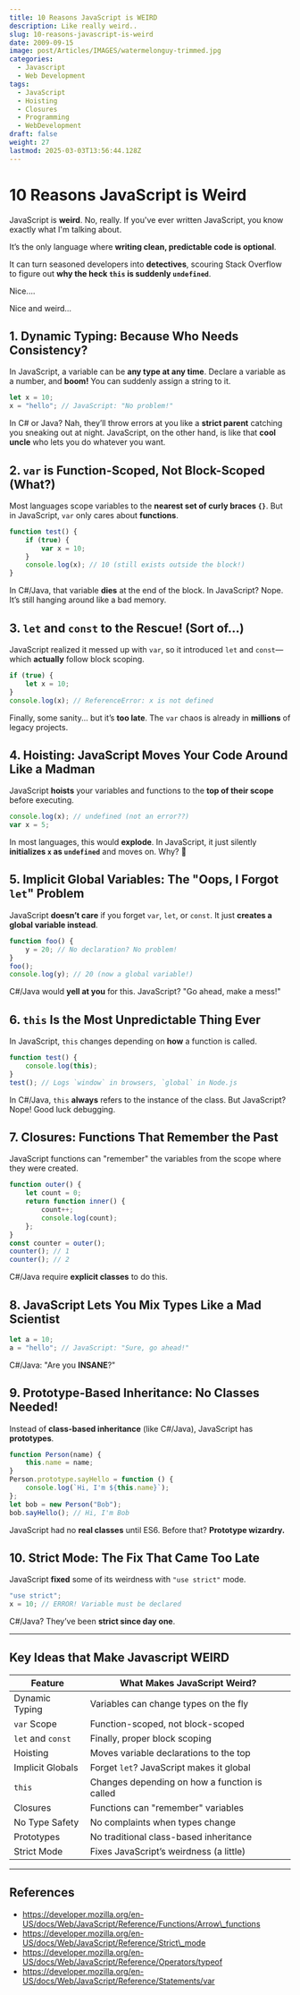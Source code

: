 ```yaml
---
title: 10 Reasons JavaScript is WEIRD
description: Like really weird..
slug: 10-reasons-javascript-is-weird
date: 2009-09-15
image: post/Articles/IMAGES/watermelonguy-trimmed.jpg
categories:
  - Javascript
  - Web Development
tags:
  - JavaScript
  - Hoisting
  - Closures
  - Programming
  - WebDevelopment
draft: false
weight: 27
lastmod: 2025-03-03T13:56:44.128Z
---
```

# 10 Reasons JavaScript is Weird

JavaScript is **weird**. No, really. If you've ever written JavaScript, you know exactly what I'm talking about.

It’s the only language where **writing clean, predictable code is optional**.

It can turn seasoned developers into **detectives**, scouring Stack Overflow to figure out **why the heck `this` is suddenly `undefined`**.

Nice....

Nice and weird...

## 1. Dynamic Typing: Because Who Needs Consistency?

In JavaScript, a variable can be **any type at any time**. Declare a variable as a number, and **boom!** You can suddenly assign a string to it.

```javascript
let x = 10;  
x = "hello"; // JavaScript: "No problem!"
```

In C# or Java? Nah, they’ll throw errors at you like a **strict parent** catching you sneaking out at night. JavaScript, on the other hand, is like that **cool uncle** who lets you do whatever you want.

## 2. `var` is Function-Scoped, Not Block-Scoped (What?)

Most languages scope variables to the **nearest set of curly braces `{}`**. But in JavaScript, `var` only cares about **functions**.

```javascript
function test() {  
    if (true) {  
        var x = 10;  
    }  
    console.log(x); // 10 (still exists outside the block!)  
}  
```

In C#/Java, that variable **dies** at the end of the block. In JavaScript? Nope. It’s still hanging around like a bad memory.

## 3. `let` and `const` to the Rescue! (Sort of...)

JavaScript realized it messed up with `var`, so it introduced `let` and `const`—which **actually** follow block scoping.

```javascript
if (true) {  
    let x = 10;  
}  
console.log(x); // ReferenceError: x is not defined  
```

Finally, some sanity... but it’s **too late**. The `var` chaos is already in **millions** of legacy projects.

## 4. Hoisting: JavaScript Moves Your Code Around Like a Madman

JavaScript **hoists** your variables and functions to the **top of their scope** before executing.

```javascript
console.log(x); // undefined (not an error??)
var x = 5;
```

In most languages, this would **explode**. In JavaScript, it just silently **initializes `x` as `undefined`** and moves on. Why? 🤷

## 5. Implicit Global Variables: The "Oops, I Forgot `let`" Problem

JavaScript **doesn’t care** if you forget `var`, `let`, or `const`. It just **creates a global variable instead**.

```javascript
function foo() {  
    y = 20; // No declaration? No problem!  
}  
foo();  
console.log(y); // 20 (now a global variable!)  
```

C#/Java would **yell at you** for this. JavaScript? "Go ahead, make a mess!"

## 6. `this` Is the Most Unpredictable Thing Ever

In JavaScript, `this` changes depending on **how** a function is called.

```javascript
function test() {  
    console.log(this);  
}  
test(); // Logs `window` in browsers, `global` in Node.js  
```

In C#/Java, `this` **always** refers to the instance of the class. But JavaScript? Nope! Good luck debugging.

## 7. Closures: Functions That Remember the Past

JavaScript functions can "remember" the variables from the scope where they were created.

```javascript
function outer() {  
    let count = 0;  
    return function inner() {  
        count++;  
        console.log(count);  
    };  
}  
const counter = outer();  
counter(); // 1  
counter(); // 2  
```

C#/Java require **explicit classes** to do this.

## 8. JavaScript Lets You Mix Types Like a Mad Scientist

```javascript
let a = 10;  
a = "hello"; // JavaScript: "Sure, go ahead!"  
```

C#/Java: "Are you **INSANE**?"

## 9. Prototype-Based Inheritance: No Classes Needed!

Instead of **class-based inheritance** (like C#/Java), JavaScript has **prototypes**.

```javascript
function Person(name) {  
    this.name = name;  
}  
Person.prototype.sayHello = function () {  
    console.log(`Hi, I'm ${this.name}`);  
};  
let bob = new Person("Bob");  
bob.sayHello(); // Hi, I'm Bob  
```

JavaScript had no **real classes** until ES6. Before that? **Prototype wizardry.**

## 10. Strict Mode: The Fix That Came Too Late

JavaScript **fixed** some of its weirdness with `"use strict"` mode.

```javascript
"use strict";  
x = 10; // ERROR! Variable must be declared  
```

C#/Java? They’ve been **strict since day one**.

***

## Key Ideas that Make Javascript WEIRD

| Feature           | What Makes JavaScript Weird?                  |
| ----------------- | --------------------------------------------- |
| Dynamic Typing    | Variables can change types on the fly         |
| `var` Scope       | Function-scoped, not block-scoped             |
| `let` and `const` | Finally, proper block scoping                 |
| Hoisting          | Moves variable declarations to the top        |
| Implicit Globals  | Forget `let`? JavaScript makes it global      |
| `this`            | Changes depending on how a function is called |
| Closures          | Functions can "remember" variables            |
| No Type Safety    | No complaints when types change               |
| Prototypes        | No traditional class-based inheritance        |
| Strict Mode       | Fixes JavaScript’s weirdness (a little)       |

***

## References

* https://developer.mozilla.org/en-US/docs/Web/JavaScript/Reference/Functions/Arrow\_functions
* https://developer.mozilla.org/en-US/docs/Web/JavaScript/Reference/Strict\_mode
* https://developer.mozilla.org/en-US/docs/Web/JavaScript/Reference/Operators/typeof
* https://developer.mozilla.org/en-US/docs/Web/JavaScript/Reference/Statements/var
